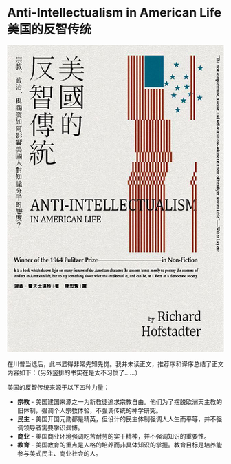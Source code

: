 # Anti-Intellectualism in American Life 美国的反智传统

![](../.gitbook/assets/anti-intellectualism-in-american-life.jpg)

在川普当选后，此书显得非常先知先觉。我并未读正文，推荐序和译序总结了正文内容如下：（另外竖排的书实在是太不习惯了……）

美国的反智传统来源于以下四种力量：

* **宗教** - 美国建国来源之一为新教徒追求宗教自由。他们为了摆脱欧洲天主教的旧体制，强调个人宗教体验，不强调传统的神学研究。
* **民主** - 美国开国元勋都是精英，但设计的民主体制强调人人生而平等，并不强调领导者需要学识渊博。
* **商业** - 美国商业环境强调吃苦耐劳的实干精神，并不强调知识的重要性。
* **教育** - 美国教育的重点是人格的培养而非具体知识的掌握。教育目标是培养能参与美式民主、商业社会的人。

